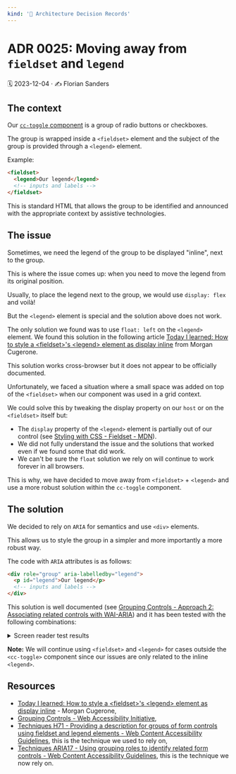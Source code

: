```yaml
---
kind: '📌 Architecture Decision Records'
---
```

# ADR 0025: Moving away from `fieldset` and `legend`

🗓️ 2023-12-04 · ✍️ Florian Sanders

## The context

Our [`cc-toggle` component](https://www.clever-cloud.com/developers/doc/clever-components/?path=/docs/🧬-atoms-cc-toggle--docs) is a group of radio buttons or checkboxes.

The group is wrapped inside a `<fieldset>` element and the subject of the group is provided through a `<legend>` element.

Example:

```html
<fieldset>
  <legend>Our legend</legend>
  <!-- inputs and labels -->
</fieldset>
```

This is standard HTML that allows the group to be identified and announced with the appropriate context by assistive technologies.

## The issue

Sometimes, we need the legend of the group to be displayed "inline", next to the group.

This is where the issue comes up: when you need to move the legend from its original position.

Usually, to place the legend next to the group, we would use `display: flex` and voilà!

But the `<legend>` element is special and the solution above does not work.

The only solution we found was to use `float: left` on the `<legend>` element.
We found this solution in the following article [Today I learned: How to style a &lt;fieldset&gt;'s &lt;legend&gt; element as display inline](https://morgan.cugerone.com/blog/how-to-make-a-fieldset-legend-inline/) from Morgan Cugerone.

This solution works cross-browser but it does not appear to be officially documented.

Unfortunately, we faced a situation where a small space was added on top of the `<fieldset>` when our component was used in a grid context.

We could solve this by tweaking the display property on our `host` or on the `<fieldset>` itself but:

- The `display` property of the `<legend>` element is partially out of our control (see [Styling with CSS - Fieldset - MDN](https://developer.mozilla.org/en-US/docs/Web/HTML/Element/fieldset#styling_with_css)).
- We did not fully understand the issue and the solutions that worked even if we found some that did work.
- We can't be sure the `float` solution we rely on will continue to work forever in all browsers.

This is why, we have decided to move away from `<fieldset>` + `<legend>` and use a more robust solution within the `cc-toggle` component.

## The solution

We decided to rely on `ARIA` for semantics and use `<div>` elements.

This allows us to style the group in a simpler and more importantly a more robust way.

The code with `ARIA` attributes is as follows:

```html
<div role="group" aria-labelledby="legend">
  <p id="legend">Our legend</p>
  <!-- inputs and labels -->
</div>
```

This solution is well documented (see [Grouping Controls - Approach 2: Associating related controls with WAI-ARIA](https://www.w3.org/WAI/tutorials/forms/grouping/#associating-related-controls-with-wai-aria)) and it has been tested with the following combinations:

<details>
  <summary>Screen reader test results</summary>
  <table>
    <caption>Screen reader & browser combinations</caption>
    <thead>
      <tr>
        <th>Screen reader</th>
        <th>Browser</th>
        <th>Group semantics announced upon focusing the input</th>
        <th>Legend of the group announced upon focusing the input</th>
      </tr>
    </thead>
    <tbody>
      <tr>
        <th>NVDA (version 2023.3)</th>
        <td>Firefox (version 120)</td>
        <td>✅ Fully supported</td>
        <td>✅ Fully supported</td>
      </tr>
      <tr>
        <th>NVDA (version 2023.3)</th>
        <td>Chrome (version 119)</td>
        <td>✅ Fully supported</td>
        <td>✅ Fully supported</td>
      </tr>
      <tr>
        <th>JAWS (version 2022)</th>
        <td>Firefox (version 120)</td>
        <td>
          ❌ Not supported
          <p><strong>Note:</strong> the result is the same with <code>&lt;fieldset&gt;</code> + <code>&lt;legend&gt;</code>.</p>
        </td>
        <td>
          ❌ Not supported
          <p><strong>Note:</strong> the result is the same with <code>&lt;fieldset&gt;</code> + <code>&lt;legend&gt;</code>.</p>
        </td>
      </tr>
      <tr>
        <th>JAWS (version 2022)</th>
        <td>Chrome (version 119)</td>
        <td>✅ Fully supported</td>
        <td>✅ Fully supported</td>
      </tr>
      <tr>
        <th>VoiceOver (version MacOS Ventura 13.1)</th>
        <td>Safari (version 16.2)</td>
        <td>✅ Fully supported</td>
        <td>✅ Fully supported</td>
      </tr>
      <tr>
        <th>Talkback (version 14.0)</th>
        <td>Chrome (version 119)</td>
        <td>✅ Fully supported</td>
        <td>
          ❌ Not supported
          <p><strong>Note:</strong> the result is the same <code>&lt;fieldset&gt;</code> + <code>&lt;legend&gt;</code>.</p>
        </td>
      </tr>
      <tr>
        <th>VoiceOver - iOS (version 16.2)</th>
        <td>Safari (version 16.2)</td>
        <td>
          ❌ Not supported
          <p><strong>Note:</strong> the result is the same <code>&lt;fieldset&gt;</code> + <code>&lt;legend&gt;</code>.</p>
        </td>
        <td>
          ❌ Not supported
          <p><strong>Note:</strong> when using <code>&lt;fieldset&gt;</code> + <code>&lt;legend&gt;</code> instead, the legend is announced if the user is browsing with the rotor set to `form elements`.</p>
        </td>
      </tr>
    </tbody>
  </table>

  Even though our tests revealed some issues, the results are the same as with `fieldset` and `legend` so we consider the support for this technique is good enough.

</details>

**Note:** We will continue using `<fieldset>` and `<legend>` for cases outside the `<cc-toggle>` component since our issues are only related to the inline `<legend>`.

## Resources

- [Today I learned: How to style a &lt;fieldset&gt;'s &lt;legend&gt; element as display inline](https://morgan.cugerone.com/blog/how-to-make-a-fieldset-legend-inline/) - Morgan Cugerone,
- [Grouping Controls - Web Accessibility Initiative](https://www.w3.org/WAI/tutorials/forms/grouping/),
- [Techniques H71 - Providing a description for groups of form controls using fieldset and legend elements - Web Content Accessibility Guidelines](https://www.w3.org/TR/WCAG20-TECHS/H71.html), this is the technique we used to rely on,
- [Techniques ARIA17 - Using grouping roles to identify related form controls - Web Content Accessibility Guidelines](https://www.w3.org/WAI/WCAG22/Techniques/aria/ARIA17.html), this is the technique we now rely on.
